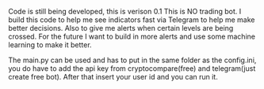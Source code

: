 Code is still being developed, this is verison 0.1
This is NO trading bot. I build this code to help me see indicators fast via Telegram to help me make better decisions.
Also to give me alerts when certain levels are being crossed. 
For the future I want to build in more alerts and use some machine learning to make it better.

The main.py can be used and has to put in the same folder as the config.ini, you do have to add the api key from cryptocompare(free) and telegram(just create free bot). After that insert your user id and you can run it.
